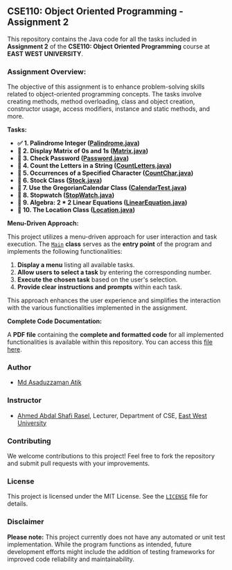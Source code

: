 ## CSE110: Object Oriented Programming - Assignment 2

This repository contains the Java code for all the tasks included in **Assignment 2** of the **CSE110: Object Oriented Programming** course at **EAST WEST UNIVERSITY**.

### Assignment Overview:

The objective of this assignment is to enhance problem-solving skills related to object-oriented programming concepts. The tasks involve creating methods, method overloading, class and object creation, constructor usage, access modifiers, instance and static methods, and more.

**Tasks:**

- **✅ 1. Palindrome Integer ([Palindrome.java](/app/src/main/java/academic/cse110/assignment02/tasks/T01_Palindrome.java))**
- **🚧 2. Display Matrix of 0s and 1s ([Matrix.java](Matrix.java))**
- **🚧 3. Check Password ([Password.java](Password.java))**
- **🚧 4. Count the Letters in a String ([CountLetters.java](CountLetters.java))**
- **🚧 5. Occurrences of a Specified Character ([CountChar.java](CountChar.java))**
- **🚧 6. Stock Class ([Stock.java](Stock.java))**
- **🚧 7. Use the GregorianCalendar Class ([CalendarTest.java](CalendarTest.java))**
- **🚧 8. Stopwatch ([StopWatch.java](StopWatch.java))**
- **🚧 9. Algebra: 2 * 2 Linear Equations ([LinearEquation.java](LinearEquation.java))**
- **🚧 10. The Location Class ([Location.java](Location.java))**

**Menu-Driven Approach:**

This project utilizes a menu-driven approach for user interaction and task execution. The [`Main`](App.java) **class** serves as the **entry point** of the program and implements the following functionalities:

1. **Display a menu** listing all available tasks.
2. **Allow users to select a task** by entering the corresponding number.
3. **Execute the chosen task** based on the user's selection.
4. **Provide clear instructions and prompts** within each task.

This approach enhances the user experience and simplifies the interaction with the various functionalities implemented in the assignment.

**Complete Code Documentation:**

A **PDF file** containing the **complete and formatted code** for all implemented functionalities is available within this repository. You can access this [file here](Assignment02.pdf).

### Author

* [Md Asaduzzaman Atik](https://www.github.com/mrasadatik)

### Instructor
* [Ahmed Abdal Shafi Rasel](http://fse.ewubd.edu/computer-science-engineering/faculty-view/ahmed.shafi), Lecturer, Department of CSE, [East West University](https://www.ewubd.edu)

### Contributing

We welcome contributions to this project! Feel free to fork the repository and submit pull requests with your improvements.

### License

This project is licensed under the MIT License. See the [`LICENSE`](/LICENSE) file for details.

### Disclaimer

**Please note:** This project currently does not have any automated or unit test implementation. While the program functions as intended, future development efforts might include the addition of testing frameworks for improved code reliability and maintainability.

